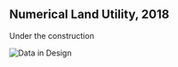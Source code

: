 ## Numerical Land Utility, 2018

Under the construction

![Data in Design](https://namjulee.github.io/njs-lab-public/project/2018-nlu-development/2018-nlu-development.jpg)